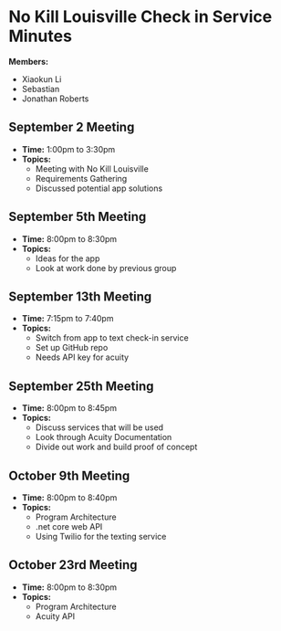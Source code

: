 # No Kill Louisville Check in Service Minutes

**Members:**
- Xiaokun Li
- Sebastian
- Jonathan Roberts

## September 2 Meeting
- **Time:** 1:00pm to 3:30pm
- **Topics:** 
  - Meeting with No Kill Louisville
  - Requirements Gathering
  - Discussed potential app solutions

## September 5th Meeting
- **Time:** 8:00pm to 8:30pm
- **Topics:**
  - Ideas for the app
  - Look at work done by previous group

## September 13th Meeting
- **Time:** 7:15pm to 7:40pm
- **Topics:** 
  - Switch from app to text check-in service
  - Set up GitHub repo
  - Needs API key for acuity

## September 25th Meeting
- **Time:** 8:00pm to 8:45pm
- **Topics:** 
  - Discuss services that will be used
  - Look through Acuity Documentation
  - Divide out work and build proof of concept

## October 9th Meeting
- **Time:** 8:00pm to 8:40pm
- **Topics:** 
  - Program Architecture 
  - .net core web API 
  - Using Twilio for the texting service
 
 ## October 23rd Meeting
- **Time:** 8:00pm to 8:30pm
- **Topics:** 
  - Program Architecture 
  - Acuity API 

